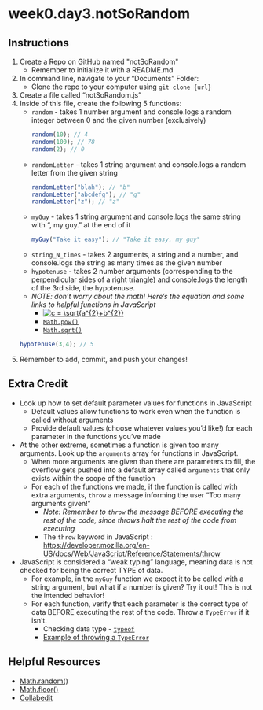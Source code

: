 # week0.day3.notSoRandom

## Instructions
1. Create a Repo on GitHub named "notSoRandom"
   - Remember to initialize it with a README.md
2. In command line, navigate to your “Documents” Folder:
   - Clone the repo to your computer using `git clone {url}`
3. Create a file called “notSoRandom.js”
4. Inside of this file, create the following 5 functions:
   - `random` - takes 1 number argument and console.logs a random integer between 0 and the given number (exclusively)
     ```javascript
     random(10); // 4
     random(100); // 78
     random(2); // 0
     ```
   - `randomLetter` - takes 1 string argument and console.logs a random letter from the given string
     ```javascript
     randomLetter("blah"); // "b"
     randomLetter("abcdefg"); // "g"
     randomLetter("z"); // "z"
     ```
   - `myGuy` - takes 1 string argument and console.logs the same string with “, my guy.” at the end of it
      ```javascript
      myGuy("Take it easy"); // "Take it easy, my guy"
      ```
   - `string_N_times` - takes 2 arguments, a string and a number, and console.logs the string as many times as the given number
   - `hypotenuse` - takes 2 number arguments (corresponding to the perpendicular sides of a right triangle) and console.logs the length of the 3rd side, the hypotenuse.
   - *NOTE: don’t worry about the math! Here’s the equation and some links to helpful functions in JavaScript*
     - <a href="https://www.codecogs.com/eqnedit.php?latex=c&space;=&space;\sqrt{a^{2}&plus;b^{2}}" target="_blank"><img src="https://latex.codecogs.com/gif.latex?c&space;=&space;\sqrt{a^{2}&plus;b^{2}}" title="c = \sqrt{a^{2}+b^{2}}" /></a>
     - [`Math.pow()`](https://developer.mozilla.org/en-US/docs/Web/JavaScript/Reference/Global_Objects/Math/pow)
     - [`Math.sqrt()`](https://developer.mozilla.org/en-US/docs/Web/JavaScript/Reference/Global_Objects/Math/sqrt)
   ```javascript
   hypotenuse(3,4); // 5
   ```
5. Remember to add, commit, and push your changes!

## Extra Credit
- Look up how to set default parameter values for functions in JavaScript
   - Default values allow functions to work even when the function is called without arguments
   - Provide default values (choose whatever values you’d like!) for each parameter in the functions you’ve made
- At the other extreme, sometimes a function is given too many arguments. Look up the `arguments` array for functions in JavaScript. 
   - When more arguments are given than there are parameters to fill, the overflow gets pushed into a default array called `arguments` that only exists within the scope of the function
   - For each of the functions we made, if the function is called with extra arguments, `throw` a message informing the user “Too many arguments given!”
     - *Note: Remember to `throw` the message BEFORE executing the rest of the code, since throws halt the rest of the code from executing*
     - The `throw` keyword in JavaScript : https://developer.mozilla.org/en-US/docs/Web/JavaScript/Reference/Statements/throw
- JavaScript is considered a “weak typing” language, meaning data is not checked for being the correct TYPE of data. 
   - For example, in the `myGuy` function we expect it to be called with a string argument, but what if a number is given? Try it out! This is not the intended behavior!
   - For each function, verify that each parameter is the correct type of data BEFORE executing the rest of the code. Throw a `TypeError` if it isn’t.
     - Checking data type - [`typeof`](https://developer.mozilla.org/en-US/docs/Web/JavaScript/Reference/Operators/typeof)
     - [Example of throwing a `TypeError`](https://stackoverflow.com/questions/39943319/throw-new-typeerror-when-date-is-invalid-date-object)

## Helpful Resources
- [Math.random()](https://developer.mozilla.org/en-US/docs/Web/JavaScript/Reference/Global_Objects/Math/random)
- [Math.floor()](https://developer.mozilla.org/en-US/docs/Web/JavaScript/Reference/Global_Objects/Math/floor)
- [Collabedit](http://collabedit.com/)


